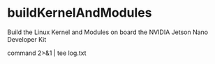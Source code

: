 # buildKernelAndModules
Build the Linux Kernel and Modules on board the NVIDIA Jetson Nano Developer Kit

command 2>&1 | tee log.txt
